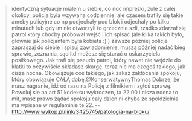 > identyczną sytuacje miałem u siebie, co noc imprezki, żule z całej okolicy; policja była wzywana codziennie, ale czasem trafiły się takie ameby policyjne co np podjechały pod blok i odjechały po kilku minutach lub gdy im nie otworzyli to grzecznie szli, rzadko zdarzał się patrol który choćby próbował wejść i ich spisać (ale kilka takich było, głównie jak policjantem była kobieta :) ) zawsze później policje zapraszaj do siebie i spisuj zawiadomienie, muszą później nadać bieg sprawie, zeznania, sąd itd możesz się starać o oskarżyciela posiłkowego. Jak trafi się pseudo patrol, który nawet nie wejdzie do klatki to oczywiście składasz skargę.
> teraz nie ma czegoś takiego, jak cisza nocna. Obowiązuje coś takiego, jak zakaz zakłócania spokoju, który obowiązuje CAŁĄ dobę.@KonserwatywnyThomas Dobrze, że masz nagranie, idź od razu na Policję z filmikiem i zgłoś sprawę.
> Powoluj sie na art 51 kodeksu wykroczen, ta 22:00 i cisza nocna to mit, masz prawo żądać spokoju caly dzien ni chyba ze spoldzielnia ma wpisane w regulaminie te 22. 
> -- http://www.wykop.pl/link/3425745/patologia-na-bloku/
